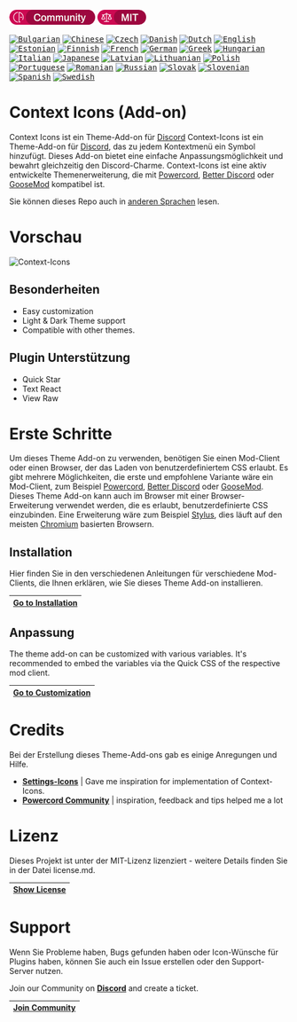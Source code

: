 [![Community](https://raw.githubusercontent.com/CorellanStoma/CorellanStoma/master/shields/community.png)](https://discord.gg/8W8E39Z)
[![License](https://raw.githubusercontent.com/CorellanStoma/CorellanStoma/master/shields/license.png)](https://github.com/CorellanStoma/Context-Icons/blob/main/license)

<kbd>[<img title="Bulgarian" alt="Bulgarian" src="https://corellanstoma.github.io/Assets/languages/bulgarian.png" width="40">](.github/docs/01-readme/bulgarian.md)</kbd>
<kbd>[<img title="Chinese" alt="Chinese" src="https://corellanstoma.github.io/Assets/languages/chinese.png" width="40">](.github/docs/01-readme/chinese.md)</kbd>
<kbd>[<img title="Czech" alt="Czech" src="https://corellanstoma.github.io/Assets/languages/czech.png" width="40">](.github/docs/01-readme/czech.md)</kbd>
<kbd>[<img title="Danish" alt="Danish" src="https://corellanstoma.github.io/Assets/languages/danish.png" width="40">](.github/docs/01-readme/danish.md)</kbd>
<kbd>[<img title="Dutch" alt="Dutch" src="https://corellanstoma.github.io/Assets/languages/dutch.png" width="40">](.github/docs/01-readme/dutch.md)</kbd>
<kbd>[<img title="English" alt="English" src="https://corellanstoma.github.io/Assets/languages/english.png" width="40">](readme.md)</kbd>
<kbd>[<img title="Estonian" alt="Estonian" src="https://corellanstoma.github.io/Assets/languages/estonian.png" width="40">](.github/docs/01-readme/estonian.md)</kbd>
<kbd>[<img title="Finnish" alt="Finnish" src="https://corellanstoma.github.io/Assets/languages/finnish.png" width="40">](.github/docs/01-readme/finnish.md)</kbd>
<kbd>[<img title="French" alt="French" src="https://corellanstoma.github.io/Assets/languages/french.png" width="40">](.github/docs/01-readme/french.md)</kbd>
<kbd>[<img title="German" alt="German" src="https://corellanstoma.github.io/Assets/languages/german.png" width="40">](.github/docs/01-readme/german.md)</kbd>
<kbd>[<img title="Greek" alt="Greek" src="https://corellanstoma.github.io/Assets/languages/greek.png" width="40">](.github/docs/01-readme/greek.md)</kbd>
<kbd>[<img title="Hungarian" alt="Hungarian" src="https://corellanstoma.github.io/Assets/languages/hungarian.png" width="40">](.github/docs/01-readme/hungarian.md)</kbd>
<kbd>[<img title="Italian" alt="Italian" src="https://corellanstoma.github.io/Assets/languages/italian.png" width="40">](.github/docs/01-readme/italian.md)</kbd>
<kbd>[<img title="Japanese" alt="Japanese" src="https://corellanstoma.github.io/Assets/languages/japanese.png" width="40">](.github/docs/01-readme/japanese.md)</kbd>
<kbd>[<img title="Latvian" alt="Latvian" src="https://corellanstoma.github.io/Assets/languages/latvian.png" width="40">](.github/docs/01-readme/latvian.md)</kbd>
<kbd>[<img title="Lithuanian" alt="Lithuanian" src="https://corellanstoma.github.io/Assets/languages/lithuanian.png" width="40">](.github/docs/01-readme/lithuanian.md)</kbd>
<kbd>[<img title="Polish" alt="Polish" src="https://corellanstoma.github.io/Assets/languages/polish.png" width="40">](.github/docs/01-readme/polish.md)</kbd>
<kbd>[<img title="Portuguese" alt="Portuguese" src="https://corellanstoma.github.io/Assets/languages/portuguese.png" width="40">](.github/docs/01-readme/portuguese.md)</kbd>
<kbd>[<img title="Romanian" alt="Romanian" src="https://corellanstoma.github.io/Assets/languages/romanian.png" width="40">](.github/docs/01-readme/romanian.md)</kbd>
<kbd>[<img title="Russian" alt="Russian" src="https://corellanstoma.github.io/Assets/languages/russian.png" width="40">](.github/docs/01-readme/russian.md)</kbd>
<kbd>[<img title="Slovak" alt="Slovak" src="https://corellanstoma.github.io/Assets/languages/slovak.png" width="40">](.github/docs/01-readme/slovak.md)</kbd>
<kbd>[<img title="Slovenian" alt="Slovenian" src="https://corellanstoma.github.io/Assets/languages/slovenian.png" width="40">](.github/docs/01-readme/slovenian.md)</kbd>
<kbd>[<img title="Spanish" alt="Spanish" src="https://corellanstoma.github.io/Assets/languages/spanish.png" width="40">](.github/docs/.github/docs/01-readme/spanish.md)</kbd>
<kbd>[<img title="Swedish" alt="Swedish" src="https://corellanstoma.github.io/Assets/languages/swedish.png" width="40">](.github/docs/01-readme/swedish.md)</kbd>

# Context Icons (Add-on)

Context Icons ist ein Theme-Add-on für [Discord](https://discord.com) Context-Icons ist ein Theme-Add-on für [Discord](https://discord.com), das zu jedem Kontextmenü ein Symbol hinzufügt. Dieses Add-on bietet eine einfache Anpassungsmöglichkeit und bewahrt gleichzeitig den Discord-Charme. Context-Icons ist eine aktiv entwickelte Themenerweiterung, die mit [Powercord](https://github.com/powercord-org/powercord), [Better Discord](https://github.com/BetterDiscord/BetterDiscord) oder [GooseMod](https://github.com/GooseMod/GooseMod) kompatibel ist.

Sie können dieses Repo auch in [anderen Sprachen](.github/docs/translations.md) lesen.

# Vorschau

![Context-Icons](https://user-images.githubusercontent.com/58918358/132392397-b4bd4368-dafb-48dc-aacb-6a73d12f54c3.png)

## Besonderheiten

* Easy customization
* Light & Dark Theme support
* Compatible with other themes.

## Plugin Unterstützung

* Quick Star
* Text React
* View Raw

# Erste Schritte

Um dieses Theme Add-on zu verwenden, benötigen Sie einen Mod-Client oder einen Browser, der das Laden von benutzerdefiniertem CSS erlaubt. Es gibt mehrere Möglichkeiten, die erste und empfohlene Variante wäre ein Mod-Client, zum Beispiel [Powercord](https://github.com/powercord-org/powercord), [Better Discord](https://github.com/BetterDiscord/BetterDiscord) oder [GooseMod](https://github.com/GooseMod/GooseMod).
Dieses Theme Add-on kann auch im Browser mit einer Browser-Erweiterung verwendet werden, die es erlaubt, benutzerdefinierte CSS einzubinden. Eine Erweiterung wäre zum Beispiel [Stylus](https://github.com/openstyles/stylus), dies läuft auf den meisten [Chromium](https://github.com/chromium/chromium) basierten Browsern.

## Installation

Hier finden Sie in den verschiedenen Anleitungen für verschiedene Mod-Clients, die Ihnen erklären, wie Sie dieses Theme Add-on installieren.

|[Go to Installation](.github/docs/02-installation/english.md)|
|---|

## Anpassung

The theme add-on can be customized with various variables. It's recommended to embed the variables via the Quick CSS of the respective mod client.

|[Go to Customization](.github/docs/03-customizazion/english.md)|
|---|

# Credits

Bei der Erstellung dieses Theme-Add-ons gab es einige Anregungen und Hilfe.

* [**Settings-Icons**](https://github.com/snappercord/Settings-Icons) | Gave me inspiration for implementation of Context-Icons.
* [**Powercord Community**](https://discord.gg/powercord) | inspiration, feedback and tips helped me a lot

# Lizenz

Dieses Projekt ist unter der MIT-Lizenz lizenziert - weitere Details finden Sie in der Datei license.md.

|[Show License](https://github.com/CorellanStoma/Context-Icons/blob/main/license)|
|---|

# Support

Wenn Sie Probleme haben, Bugs gefunden haben oder Icon-Wünsche für Plugins haben, können Sie auch ein Issue erstellen oder den Support-Server nutzen.

Join our Community on [**Discord**](https://discord.com/) and create a ticket.

|[Join Community](https://discord.gg/8W8E39Z)|
|---|
